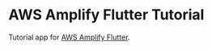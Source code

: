 # AWS Amplify Flutter Tutorial

Tutorial app for [AWS Amplify Flutter](https://docs.amplify.aws/start/q/integration/flutter/).
